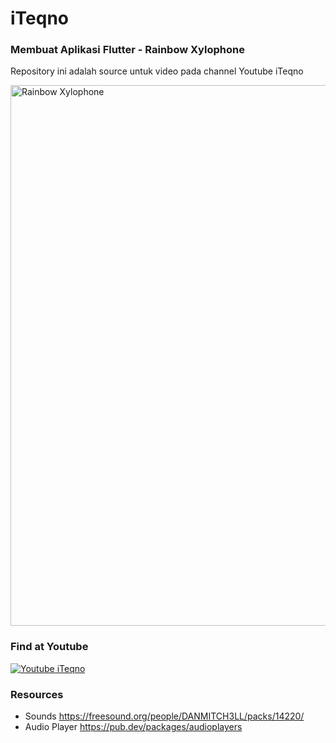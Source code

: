 # iTeqno

### Membuat Aplikasi Flutter - Rainbow Xylophone

Repository ini adalah source untuk video pada channel Youtube iTeqno

<img width="865" alt="Rainbow Xylophone" src="https://user-images.githubusercontent.com/343957/159049974-3cb0b7ba-ce31-40f8-8781-74e91ce3144f.png">

### Find at Youtube

[![Youtube iTeqno](http://img.youtube.com/vi/ywZHm9SyRyU/0.jpg)](https://youtu.be/ywZHm9SyRyU "Rainbow Xylophone")

### Resources
- Sounds https://freesound.org/people/DANMITCH3LL/packs/14220/
- Audio Player https://pub.dev/packages/audioplayers
